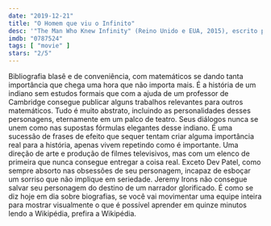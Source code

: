 ```yaml
---
date: "2019-12-21"
title: "O Homem que viu o Infinito"
desc: '"The Man Who Knew Infinity" (Reino Unido e EUA, 2015), escrito por Matt Brown e Robert Kanigel, dirigido por Matt Brown, com Jeremy Irons, Dev Patel e Malcolm Sinclair. Estava na minha lista da Netflix, mas me arrependi depois de quinze minutos.'
imdb: "0787524"
tags: [ "movie" ]
stars: "2/5"
---
```

Bibliografia blasê e de conveniência, com matemáticos se dando tanta importância que chega uma hora que não importa mais. É a história de um indiano sem estudos formais que com a ajuda de um professor de Cambridge consegue publicar alguns trabalhos relevantes para outros matemáticos. Tudo é muito abstrato, incluindo as personalidades desses personagens, eternamente em um palco de teatro. Seus diálogos nunca se unem como nas supostas fórmulas elegantes desse indiano. É uma sucessão de frases de efeito que sequer tentam criar alguma importância real para a história, apenas vivem repetindo como é importante. Uma direção de arte e produção de filmes televisivos, mas com um elenco de primeira que nunca consegue entregar a coisa real. Exceto Dev Patel, como sempre absorto nas obsessões de seu personagem, incapaz de esboçar um sorriso que não implique em seriedade. Jeremy Irons não consegue salvar seu personagem do destino de um narrador glorificado. É como se diz hoje em dia sobre biografias, se você vai movimentar uma equipe inteira para mostrar visualmente o que é possível aprender em quinze minutos lendo a Wikipédia, prefira a Wikipédia.

